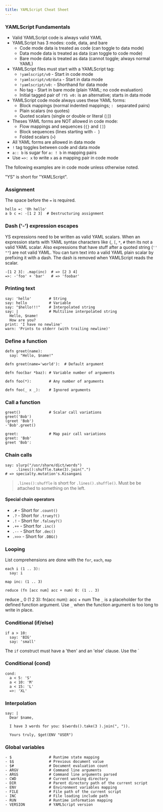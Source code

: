 ```yaml
---
title: YAMLScript Cheat Sheet
---
```



### YAMLScript Fundamentals

* Valid YAMLScript code is always valid YAML
* YAMLScript has 3 modes: code, data, and bare
  * Code mode data is treated as code (can toggle to data mode)
  * Data mode data is treated as data (can toggle to code mode)
  * Bare mode data is treated as data (cannot toggle; always normal YAML)
* YAMLScript files must start with a YAMLScript tag:
  * `!yamlscript/v0` - Start in code mode
  * `!yamlscript/v0/data` - Start in data mode
  * `!yamlscript/v0:` - Shorthand for data mode
  * No tag - Start in bare mode (plain YAML; no code evaluation)
  * Initial tagged pair of `!YS v0:` is an alternative; starts in data mode
* YAMLScript code mode always uses these YAML forms:
  * Block mappings (normal indented mappings; `: ` separated pairs)
  * Plain scalars (no quotes)
  * Quoted scalars (single or double or literal (`|`))
* Theses YAML forms are NOT allowed in code mode:
  * Flow mappings and sequences (`{}` and `[]`)
  * Block sequences (lines starting with `- `)
  * Folded scalars (`>`)
* All YAML forms are allowed in data mode
* `!` tag toggles between code and data mode
* `a:: b` is sugar for `a: ! b` in mapping pairs
* Use `=>: x` to write `x` as a mapping pair in code mode

The following examples are in code mode unless otherwise noted.

"YS" is short for "YAMLScript".


### Assignment

The space before the `=` is required.

```
hello =: 'Oh hello'
a b c =: -[1 2 3]  # Destructuring assignment
```


### Dash ('-') expression escapes

YS expressions need to be written as valid YAML scalars.
When an expression starts with YAML syntax characters like `{`, `[`, `*`, `#`
then its not a valid YAML scalar.
Also expressions that have stuff after a quoted string (`''` `""`) are not valid YAML.
You can turn text into a valid YAML plain scalar by prefixing it with a dash.
The dash is removed when YAMLScript reads the scalar.

```
-[1 2 3]: .map(inc)  # => [2 3 4]
=>: -'foo' + 'bar'   # => 'foobar'
```

### Printing text

```
say: 'hello'        # String
say: hello          # Variable
say: "$hello!!!"    # Interpolated string
say: |              # Multiline interpolated string
  Hello, $name!
  How are you?
print: 'I have no newline'
warn: 'Prints to stderr (with trailing newline)'
```


### Define a function

```
defn greet(name):
  say: "Hello, $name!"

defn greet(name='world'):  # Default argument

defn foo(bar *baz): # Variable number of arguments

defn foo(*):        # Any number of arguments

defn foo(_ x _):    # Ignored arguments
```


### Call a function

```
greet()             # Scalar call variations
greet('Bob')
(greet 'Bob')
-'Bob'.greet()

greet:              # Map pair call variations
greet: 'Bob'
greet 'Bob':
```


### Chain calls

```
say: slurp("/usr/share/dict/words")
     .lines():shuffle.take(3).join(".")
# => specialty.mutation's.Kisangani
```

> `.lines():shuffle` is short for `.lines().shuffle()`. Must be be attached to
something on the left.


#### Special chain operators

* `.#` - Short for `.count()`
* `.?` - Short for `.truey?()`
* `.!` - Short for `.falsey?()`
* `.++` - Short for `.inc()`
* `.--` - Short for `.dec()`
* `.>>>` - Short for `.DBG()`


### Looping

List comprehensions are done with the `for`, `each`, `map`
```
each i (1 .. 3):
  say: i
```

```
map inc: (1 .. 3)
```

```
reduce (fn [acc num] acc + num) 0: (1 .. 3)
```

reduce _ 0 (1 2 3):
  fn(acc num): acc + num
The `_` is a placeholder for the defined function argument.
Use `_` when the function argument is too long to write in place.




### Conditional (if/else)

```
if a > 10:
  say: 'BIG'
  say: 'small'
```

The `if` construct must have a 'then' and an 'else' clause.
Use the `


### Conditional (cond)

```
cond:
  a < 5: 'S'
  a < 10: 'M'
  a < 15: 'L'
  =>: 'XL'
```


### Interpolation

```
say: |
  Dear $name,

  I have 3 words for you: $(words().take(3 ).join(", ")).

  Yours truly, $get(ENV "USER")
```


### Global variables

```
- $                 # Runtime state mapping
- $$                # Previous document value
- $#                # Document evaluation count
- ARGV              # Command line arguments
- ARGS              # Command line arguments parsed
- CWD               # Current working directory
- DIR               # Parent directory path of the current script
- ENV               # Environment variables mapping
- FILE              # File path of the current script
- INC               # File loading include path
- RUN               # Runtime information mapping
- VERSION           # YAMLScript version
```
